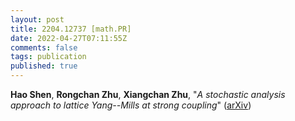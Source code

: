 ```yaml
---
layout: post
title: 2204.12737 [math.PR]
date: 2022-04-27T07:11:55Z
comments: false
tags: publication
published: true
---
```


<b>Hao Shen</b>, <b>Rongchan Zhu</b>, <b>Xiangchan Zhu</b>, "<i>A stochastic analysis approach to lattice Yang--Mills at strong coupling</i>" ([arXiv](http://arxiv.org/abs/2204.12737v1))
